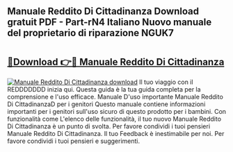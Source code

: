 ## Manuale Reddito Di Cittadinanza Download gratuit PDF - Part-rN4 Italiano Nuovo manuale del proprietario di riparazione NGUK7

# <h2><a href="http://dfdnwxc.blite.top/?on=Manuale+Reddito+Di+Cittadinanza">🔗Download 👉🔴 Manuale Reddito Di Cittadinanza</a></h2>

[![Manuale Reddito Di Cittadinanza download](https://i.imgur.com/lujVjoI.png)](http://dfdnwxc.blite.top/?on=Manuale+Reddito+Di+Cittadinanza)
Il tuo viaggio con il REDDDDDDD inizia qui. Questa guida è la tua guida completa per la comprensione e l'uso efficace. Manuale D'uso importante Manuale Reddito Di CittadinanzaD per i genitori Questo manuale contiene informazioni importanti per i genitori sull'uso sicuro di questo prodotto per i bambini. Con funzionalità come L'elenco delle funzionalità, il tuo nuovo Manuale Reddito Di Cittadinanza è un punto di svolta. Per favore condividi i tuoi pensieri Manuale Reddito Di Cittadinanza. Il tuo Feedback è inestimabile per noi. Per favore condividi i tuoi pensieri e suggerimenti.
